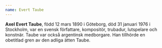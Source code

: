```yaml
---
name: Evert Taube
---
```


**Axel Evert Taube**, född 12 mars 1890 i Göteborg, död 31 januari 1976 i Stockholm, var en svensk författare, kompositör, trubadur, lutspelare och konstnär. Taube var också argentinsk medborgare. Han tillhörde en obetitlad gren av den adliga ätten Taube.
